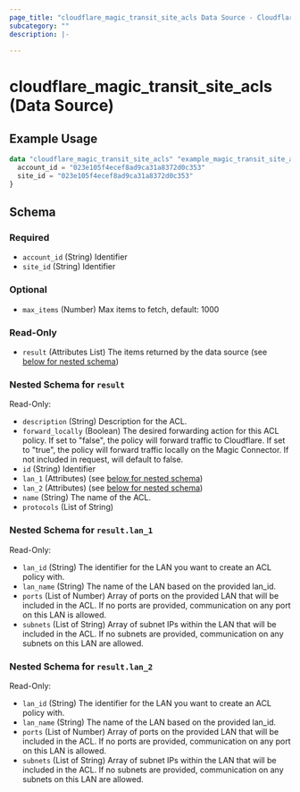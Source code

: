 ```yaml
---
page_title: "cloudflare_magic_transit_site_acls Data Source - Cloudflare"
subcategory: ""
description: |-
  
---
```


# cloudflare_magic_transit_site_acls (Data Source)



## Example Usage

```terraform
data "cloudflare_magic_transit_site_acls" "example_magic_transit_site_acls" {
  account_id = "023e105f4ecef8ad9ca31a8372d0c353"
  site_id = "023e105f4ecef8ad9ca31a8372d0c353"
}
```

<!-- schema generated by tfplugindocs -->
## Schema

### Required

- `account_id` (String) Identifier
- `site_id` (String) Identifier

### Optional

- `max_items` (Number) Max items to fetch, default: 1000

### Read-Only

- `result` (Attributes List) The items returned by the data source (see [below for nested schema](#nestedatt--result))

<a id="nestedatt--result"></a>
### Nested Schema for `result`

Read-Only:

- `description` (String) Description for the ACL.
- `forward_locally` (Boolean) The desired forwarding action for this ACL policy. If set to "false", the policy will forward traffic to Cloudflare. If set to "true", the policy will forward traffic locally on the Magic Connector. If not included in request, will default to false.
- `id` (String) Identifier
- `lan_1` (Attributes) (see [below for nested schema](#nestedatt--result--lan_1))
- `lan_2` (Attributes) (see [below for nested schema](#nestedatt--result--lan_2))
- `name` (String) The name of the ACL.
- `protocols` (List of String)

<a id="nestedatt--result--lan_1"></a>
### Nested Schema for `result.lan_1`

Read-Only:

- `lan_id` (String) The identifier for the LAN you want to create an ACL policy with.
- `lan_name` (String) The name of the LAN based on the provided lan_id.
- `ports` (List of Number) Array of ports on the provided LAN that will be included in the ACL. If no ports are provided, communication on any port on this LAN is allowed.
- `subnets` (List of String) Array of subnet IPs within the LAN that will be included in the ACL. If no subnets are provided, communication on any subnets on this LAN are allowed.


<a id="nestedatt--result--lan_2"></a>
### Nested Schema for `result.lan_2`

Read-Only:

- `lan_id` (String) The identifier for the LAN you want to create an ACL policy with.
- `lan_name` (String) The name of the LAN based on the provided lan_id.
- `ports` (List of Number) Array of ports on the provided LAN that will be included in the ACL. If no ports are provided, communication on any port on this LAN is allowed.
- `subnets` (List of String) Array of subnet IPs within the LAN that will be included in the ACL. If no subnets are provided, communication on any subnets on this LAN are allowed.


